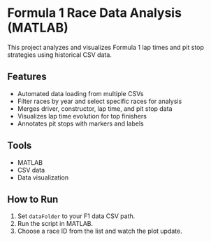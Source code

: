 # Formula 1 Race Data Analysis (MATLAB)

This project analyzes and visualizes Formula 1 lap times and pit stop strategies using historical CSV data.

## Features
- Automated data loading from multiple CSVs
- Filter races by year and select specific races for analysis
- Merges driver, constructor, lap time, and pit stop data
- Visualizes lap time evolution for top finishers
- Annotates pit stops with markers and labels

## Tools
- MATLAB
- CSV data
- Data visualization

## How to Run
1. Set `dataFolder` to your F1 data CSV path.
2. Run the script in MATLAB.
3. Choose a race ID from the list and watch the plot update.
